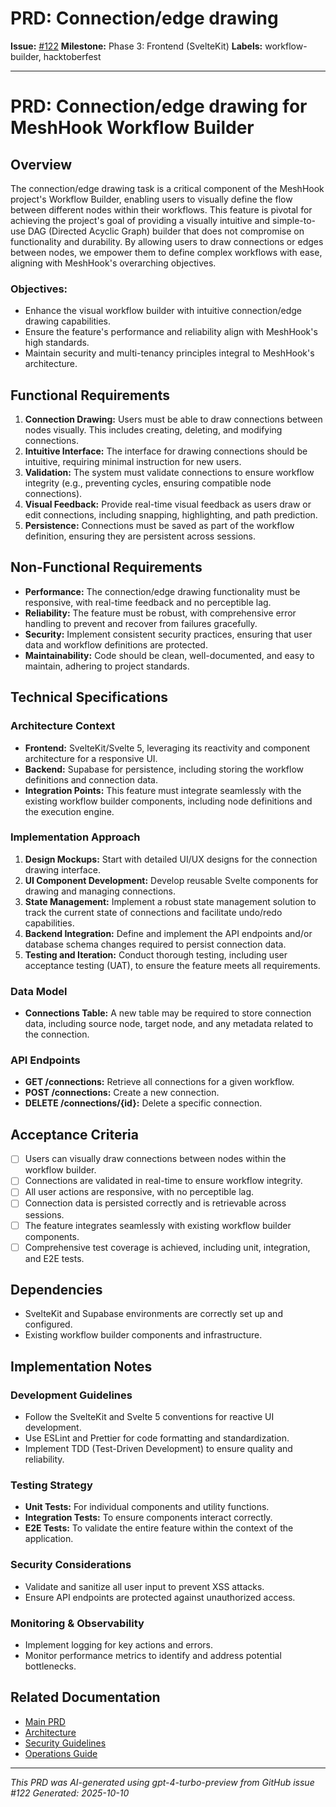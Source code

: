 # PRD: Connection/edge drawing

**Issue:** [#122](https://github.com/profullstack/meshhook/issues/122)
**Milestone:** Phase 3: Frontend (SvelteKit)
**Labels:** workflow-builder, hacktoberfest

---

# PRD: Connection/edge drawing for MeshHook Workflow Builder

## Overview

The connection/edge drawing task is a critical component of the MeshHook project's Workflow Builder, enabling users to visually define the flow between different nodes within their workflows. This feature is pivotal for achieving the project's goal of providing a visually intuitive and simple-to-use DAG (Directed Acyclic Graph) builder that does not compromise on functionality and durability. By allowing users to draw connections or edges between nodes, we empower them to define complex workflows with ease, aligning with MeshHook's overarching objectives.

### Objectives:

- Enhance the visual workflow builder with intuitive connection/edge drawing capabilities.
- Ensure the feature's performance and reliability align with MeshHook's high standards.
- Maintain security and multi-tenancy principles integral to MeshHook's architecture.

## Functional Requirements

1. **Connection Drawing:** Users must be able to draw connections between nodes visually. This includes creating, deleting, and modifying connections.
2. **Intuitive Interface:** The interface for drawing connections should be intuitive, requiring minimal instruction for new users.
3. **Validation:** The system must validate connections to ensure workflow integrity (e.g., preventing cycles, ensuring compatible node connections).
4. **Visual Feedback:** Provide real-time visual feedback as users draw or edit connections, including snapping, highlighting, and path prediction.
5. **Persistence:** Connections must be saved as part of the workflow definition, ensuring they are persistent across sessions.

## Non-Functional Requirements

- **Performance:** The connection/edge drawing functionality must be responsive, with real-time feedback and no perceptible lag.
- **Reliability:** The feature must be robust, with comprehensive error handling to prevent and recover from failures gracefully.
- **Security:** Implement consistent security practices, ensuring that user data and workflow definitions are protected.
- **Maintainability:** Code should be clean, well-documented, and easy to maintain, adhering to project standards.

## Technical Specifications

### Architecture Context

- **Frontend:** SvelteKit/Svelte 5, leveraging its reactivity and component architecture for a responsive UI.
- **Backend:** Supabase for persistence, including storing the workflow definitions and connection data.
- **Integration Points:** This feature must integrate seamlessly with the existing workflow builder components, including node definitions and the execution engine.

### Implementation Approach

1. **Design Mockups:** Start with detailed UI/UX designs for the connection drawing interface.
2. **UI Component Development:** Develop reusable Svelte components for drawing and managing connections.
3. **State Management:** Implement a robust state management solution to track the current state of connections and facilitate undo/redo capabilities.
4. **Backend Integration:** Define and implement the API endpoints and/or database schema changes required to persist connection data.
5. **Testing and Iteration:** Conduct thorough testing, including user acceptance testing (UAT), to ensure the feature meets all requirements.

### Data Model

- **Connections Table:** A new table may be required to store connection data, including source node, target node, and any metadata related to the connection.

### API Endpoints

- **GET /connections:** Retrieve all connections for a given workflow.
- **POST /connections:** Create a new connection.
- **DELETE /connections/{id}:** Delete a specific connection.

## Acceptance Criteria

- [ ] Users can visually draw connections between nodes within the workflow builder.
- [ ] Connections are validated in real-time to ensure workflow integrity.
- [ ] All user actions are responsive, with no perceptible lag.
- [ ] Connection data is persisted correctly and is retrievable across sessions.
- [ ] The feature integrates seamlessly with existing workflow builder components.
- [ ] Comprehensive test coverage is achieved, including unit, integration, and E2E tests.

## Dependencies

- SvelteKit and Supabase environments are correctly set up and configured.
- Existing workflow builder components and infrastructure.

## Implementation Notes

### Development Guidelines

- Follow the SvelteKit and Svelte 5 conventions for reactive UI development.
- Use ESLint and Prettier for code formatting and standardization.
- Implement TDD (Test-Driven Development) to ensure quality and reliability.

### Testing Strategy

- **Unit Tests:** For individual components and utility functions.
- **Integration Tests:** To ensure components interact correctly.
- **E2E Tests:** To validate the entire feature within the context of the application.

### Security Considerations

- Validate and sanitize all user input to prevent XSS attacks.
- Ensure API endpoints are protected against unauthorized access.

### Monitoring & Observability

- Implement logging for key actions and errors.
- Monitor performance metrics to identify and address potential bottlenecks.

## Related Documentation

- [Main PRD](../PRD.md)
- [Architecture](../Architecture.md)
- [Security Guidelines](../Security.md)
- [Operations Guide](../Operations.md)

---

*This PRD was AI-generated using gpt-4-turbo-preview from GitHub issue #122*
*Generated: 2025-10-10*
